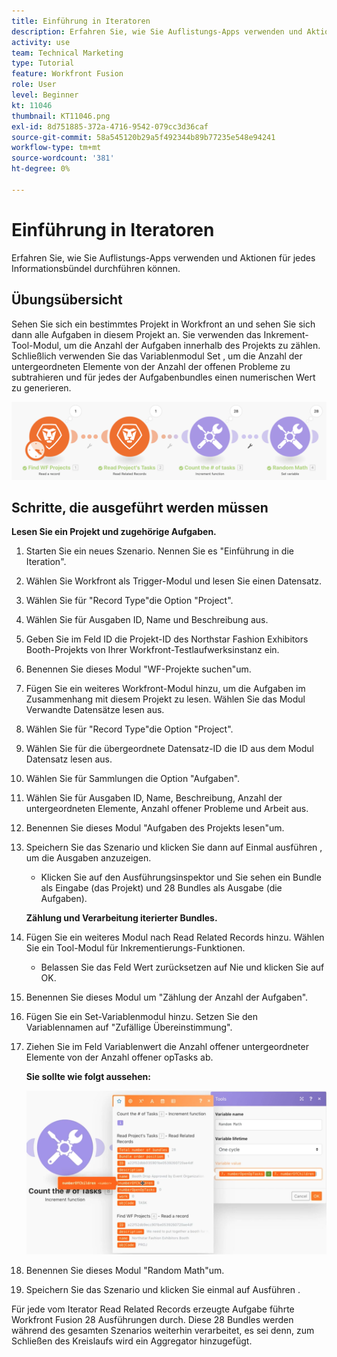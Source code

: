 ```yaml
---
title: Einführung in Iteratoren
description: Erfahren Sie, wie Sie Auflistungs-Apps verwenden und Aktionen für jedes Informationsbündel durchführen können.
activity: use
team: Technical Marketing
type: Tutorial
feature: Workfront Fusion
role: User
level: Beginner
kt: 11046
thumbnail: KT11046.png
exl-id: 8d751885-372a-4716-9542-079cc3d36caf
source-git-commit: 58a545120b29a5f492344b89b77235e548e94241
workflow-type: tm+mt
source-wordcount: '381'
ht-degree: 0%

---
```


# Einführung in Iteratoren

Erfahren Sie, wie Sie Auflistungs-Apps verwenden und Aktionen für jedes Informationsbündel durchführen können.

## Übungsübersicht

Sehen Sie sich ein bestimmtes Projekt in Workfront an und sehen Sie sich dann alle Aufgaben in diesem Projekt an. Sie verwenden das Inkrement-Tool-Modul, um die Anzahl der Aufgaben innerhalb des Projekts zu zählen. Schließlich verwenden Sie das Variablenmodul Set , um die Anzahl der untergeordneten Elemente von der Anzahl der offenen Probleme zu subtrahieren und für jedes der Aufgabenbundles einen numerischen Wert zu generieren.

![Einführung in Iteratoren Bild 1](../12-exercises/assets/introduction-to-iterators-walkthrough-1.png)

## Schritte, die ausgeführt werden müssen

**Lesen Sie ein Projekt und zugehörige Aufgaben.**

1. Starten Sie ein neues Szenario. Nennen Sie es &quot;Einführung in die Iteration&quot;.
1. Wählen Sie Workfront als Trigger-Modul und lesen Sie einen Datensatz.
1. Wählen Sie für &quot;Record Type&quot;die Option &quot;Project&quot;.
1. Wählen Sie für Ausgaben ID, Name und Beschreibung aus.
1. Geben Sie im Feld ID die Projekt-ID des Northstar Fashion Exhibitors Booth-Projekts von Ihrer Workfront-Testlaufwerksinstanz ein.
1. Benennen Sie dieses Modul &quot;WF-Projekte suchen&quot;um.
1. Fügen Sie ein weiteres Workfront-Modul hinzu, um die Aufgaben im Zusammenhang mit diesem Projekt zu lesen. Wählen Sie das Modul Verwandte Datensätze lesen aus.
1. Wählen Sie für &quot;Record Type&quot;die Option &quot;Project&quot;.
1. Wählen Sie für die übergeordnete Datensatz-ID die ID aus dem Modul Datensatz lesen aus.
1. Wählen Sie für Sammlungen die Option &quot;Aufgaben&quot;.
1. Wählen Sie für Ausgaben ID, Name, Beschreibung, Anzahl der untergeordneten Elemente, Anzahl offener Probleme und Arbeit aus.
1. Benennen Sie dieses Modul &quot;Aufgaben des Projekts lesen&quot;um.
1. Speichern Sie das Szenario und klicken Sie dann auf Einmal ausführen , um die Ausgaben anzuzeigen.

   + Klicken Sie auf den Ausführungsinspektor und Sie sehen ein Bundle als Eingabe (das Projekt) und 28 Bundles als Ausgabe (die Aufgaben).

   **Zählung und Verarbeitung iterierter Bundles.**

1. Fügen Sie ein weiteres Modul nach Read Related Records hinzu. Wählen Sie ein Tool-Modul für Inkrementierungs-Funktionen.

   + Belassen Sie das Feld Wert zurücksetzen auf Nie und klicken Sie auf OK.

1. Benennen Sie dieses Modul um &quot;Zählung der Anzahl der Aufgaben&quot;.
1. Fügen Sie ein Set-Variablenmodul hinzu. Setzen Sie den Variablennamen auf &quot;Zufällige Übereinstimmung&quot;.
1. Ziehen Sie im Feld Variablenwert die Anzahl offener untergeordneter Elemente von der Anzahl offener opTasks ab.

   **Sie sollte wie folgt aussehen:**

   ![Einführung in Iteratoren Bild 2](../12-exercises/assets/introduction-to-iterators-walkthrough-2.png)

1. Benennen Sie dieses Modul &quot;Random Math&quot;um.
1. Speichern Sie das Szenario und klicken Sie einmal auf Ausführen .

Für jede vom Iterator Read Related Records erzeugte Aufgabe führte Workfront Fusion 28 Ausführungen durch. Diese 28 Bundles werden während des gesamten Szenarios weiterhin verarbeitet, es sei denn, zum Schließen des Kreislaufs wird ein Aggregator hinzugefügt.
